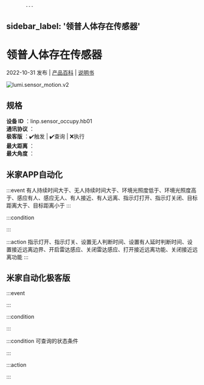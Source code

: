 
           ---
sidebar_label: '领普人体存在传感器'
---
# 领普人体存在传感器

2022-10-31 发布 | [产品百科](https://home.mi.com/webapp/content/baike/product/index.html?model=linp.sensor_occupy.hb01/) | [说明书](https://home.mi.com/views/introduction.html?model=linp.sensor_occupy.hb01&region=cn)

![lumi.sensor_motion.v2](https://cdn.cnbj1.fds.api.mi-img.com/iotweb-product-center/developer_1675824015651FzRwfQIz.png?GalaxyAccessKeyId=AKVGLQWBOVIRQ3XLEW&Expires=9223372036854775807&Signature=2vCbiXqImaUE9geJBsbbaar1w+Y=)

## 规格  
> 
**设备 ID** ：linp.sensor_occupy.hb01  
**通讯协议** ：  
**极客版**  ：✔️触发 | ✔️查询 | ❌执行  
**最大距离** ：  
**最大角度** ：  

## 米家APP自动化  

:::event
有人持续时间大于、无人持续时间大于、环境光照度低于、环境光照度高于、感应有人、感应无人、有人接近、有人远离、指示灯打开、指示灯关闭、目标距离大于、目标距离小于
:::

:::condition

:::

:::action
指示灯开、指示灯关、设置无人判断时间、设置有人延时判断时间、设置接近远离边界、开启雷达感应、关闭雷达感应、打开接近远离功能、关闭接近远离功能
:::

## 米家自动化极客版  

:::event

:::

:::condition

:::

:::condition 可查询的状态条件

:::

:::action

:::

        
